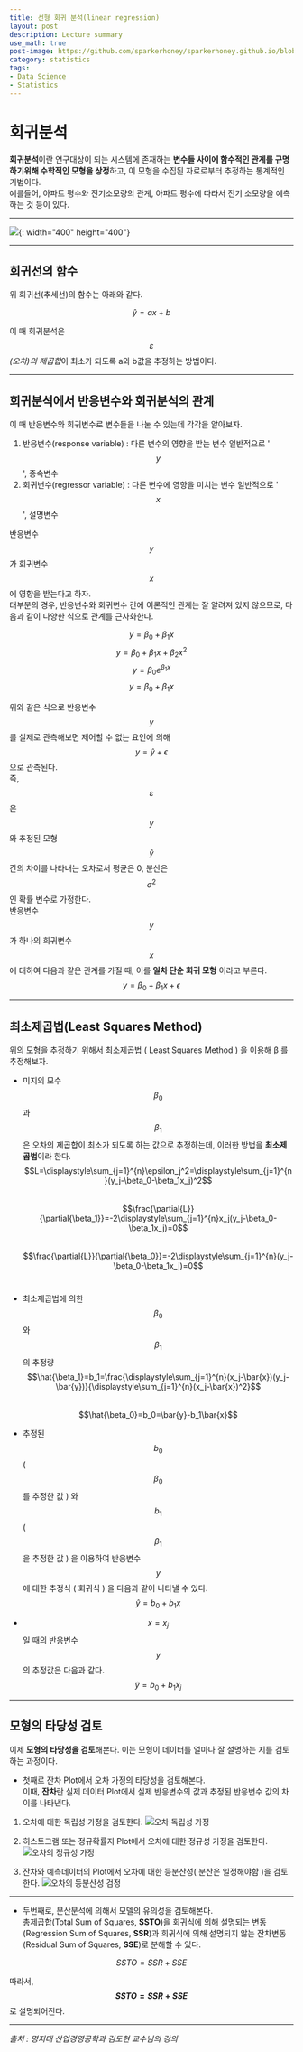 ```yaml
---
title: 선형 회귀 분석(linear regression)
layout: post
description: Lecture summary
use_math: true
post-image: https://github.com/sparkerhoney/sparkerhoney.github.io/blob/master/_images/statistics.jpg?raw=true
category: statistics
tags:
- Data Science
- Statistics
---
```


# 회귀분석

**회귀분석**이란 연구대상이 되는 시스템에 존재하는 **변수들 사이에 함수적인 관계를 규명하기위해 수학적인 모형을 상정**하고, 이 모형을 수집된 자료로부터 추정하는 통계적인 기법이다.<br>
예를들어, 아파트 평수와 전기소모량의 관계, 아파트 평수에 따라서 전기 소모량을 예측하는 것 등이 있다.<br>

---

![](https://user-images.githubusercontent.com/108461006/210494006-9fbce97c-1c1b-45e7-88df-1f66db2e2ab3.png){: width="400" height="400"}<br>

---

## 회귀선의 함수

위 회귀선(추세선)의 함수는 아래와 같다.

$$\hat{y}=ax+b$$

이 때 회귀분석은 *$$ε$$(오차)의 제곱합*이 최소가 되도록 a와 b값을 추정하는 방법이다.<br>

---

## 회귀분석에서 반응변수와 회귀분석의 관계

이 때 반응변수와 회귀변수로 변수들을 나눌 수 있는데 각각을 알아보자.<br>

1. 반응변수(response variable) : 다른 변수의 영향을 받는 변수 일반적으로 ' $$y$$ ', 종속변수
2. 회귀변수(regressor variable) : 다른 변수에 영향을 미치는 변수 일반적으로 ' $$x$$ ', 설명변수

반응변수 $$y$$ 가 회귀변수 $$x$$ 에 영향을 받는다고 하자.<br>
대부분의 경우, 반응변수와 회귀변수 간에 이론적인 관계는 잘 알려져 있지 않으므로, 다음과 같이 다양한 식으로 관계를 근사화한다.

$$y=\beta_0+\beta_1x$$
$$y=\beta_0+\beta_1x+\beta_2x^2$$
$$y=\beta_0e^{\beta_1x}$$
$$y=\beta_0+\beta_1x$$

위와 같은 식으로 반응변수 $$y$$ 를 실제로 관측해보면 제어할 수 없는 요인에 의해 $$y=\hat{y}+\epsilon$$ 
으로 관측된다. <br>
즉, $$ε$$ 은 $$y$$ 와 추정된 모형 $$ŷ$$ 간의 차이를 나타내는 오차로서 평균은 0, 분산은 $$\sigma^2$$ 인 확률 변수로 가정한다.<br>
반응변수 $$y$$ 가 하나의 회귀변수 $$x$$ 에 대하여 다음과 같은 관계를 가질 때, 이를 **일차 단순 회귀 모형** 이라고 부른다.
$$y=\beta_0+\beta_1x+\epsilon$$

---

## 최소제곱법(Least Squares Method)

위의 모형을 추정하기 위해서 최소제곱법 ( Least Squares Method ) 을 이용해 β 를 추정해보자.<br>

-  미지의 모수$$\beta_0$$과 $$\beta_1$$은 오차의 제곱합이 최소가 되도록 하는 값으로 추정하는데, 이러한 방법을 **최소제곱법**이라 한다.
$$L=\displaystyle\sum_{j=1}^{n}\epsilon_j^2=\displaystyle\sum_{j=1}^{n}(y_j-\beta_0-\beta_1x_j)^2$$<br>
$$\frac{\partial{L}}{\partial{\beta_1}}=-2\displaystyle\sum_{j=1}^{n}x_j(y_j-\beta_0-\beta_1x_j)=0$$<br>
$$\frac{\partial{L}}{\partial{\beta_0}}=-2\displaystyle\sum_{j=1}^{n}(y_j-\beta_0-\beta_1x_j)=0$$<br>

- 최소제곱법에 의한 $$β_0$$ 와 $$β_1$$ 의 추정량 
$$\hat{\beta_1}=b_1=\frac{\displaystyle\sum_{j=1}^{n}(x_j-\bar{x})(y_j-\bar{y})}{\displaystyle\sum_{j=1}^{n}(x_j-\bar{x})^2}$$<br>
$$\hat{\beta_0}=b_0=\bar{y}-b_1\bar{x}$$

- 추정된 $$b_0$$ ( $$β_0$$ 를 추정한 값 ) 와 $$b_1$$ ( $$β_1$$ 을 추정한 값 ) 을 이용하여 반응변수 $$y$$ 에 대한 추정식 ( 회귀식 ) 을 다음과 같이 나타낼 수 있다.
$$\hat{y}=b_0+b_1x$$

- $$x = x_j$$ 일 때의 반응변수 $$y$$ 의 추정값은 다음과 같다.
$$\hat{y}=b_0+b_1x_j$$

---

## 모형의 타당성 검토

이제 **모형의 타당성을 검토**해본다. 이는 모형이 데이터를 얼마나 잘 설명하는 지를 검토하는 과정이다.<br>

- 첫째로 잔차 Plot에서 오차 가정의 타당성을 검토해본다.<br>
이때, **잔차**란 실제 데이터 Plot에서 실제 반응변수의 값과 추정된 반응변수 값의 차이를  나타낸다.

1. 오차에 대한 독립성 가정을 검토한다.
![오차 독립성 가정](https://user-images.githubusercontent.com/108461006/210522637-e1b3ab59-9da9-42e3-bcf0-c4d22aa5c714.png)<br>

2. 히스토그램 또는 정규확률지 Plot에서 오차에 대한 정규성 가정을 검토한다.
![오차의 정규성 가정](https://user-images.githubusercontent.com/108461006/210523281-192eb31f-985b-433c-bc35-16b50e20b1ed.png)<br>

3. 잔차와 예측데이터의 Plot에서 오차에 대한 등분산성( 분산은 일정해야함 )을 검토한다.
![오차의 등분산성 검정](https://user-images.githubusercontent.com/108461006/210523502-378570b2-fb1f-4f67-8261-4ef837762c23.png)<br>

---

- 두번째로, 분산분석에 의해서 모델의 유의성을 검토해본다.<br>
총제곱합(Total Sum of Squares, **SSTO**)을 회귀식에 의해 설명되는 변동(Regression Sum of Squares, **SSR**)과 회귀식에 의해 설명되지 않는 잔차변동(Residual Sum of Squares, **SSE**)로 분해할 수 있다.

$$SSTO = SSR + SSE$$

따라서, **$$SSTO = SSR + SSE$$** 로 설명되어진다.<br>

---

*출처 : 명지대 산업경영공학과 김도현 교수님의 강의*
